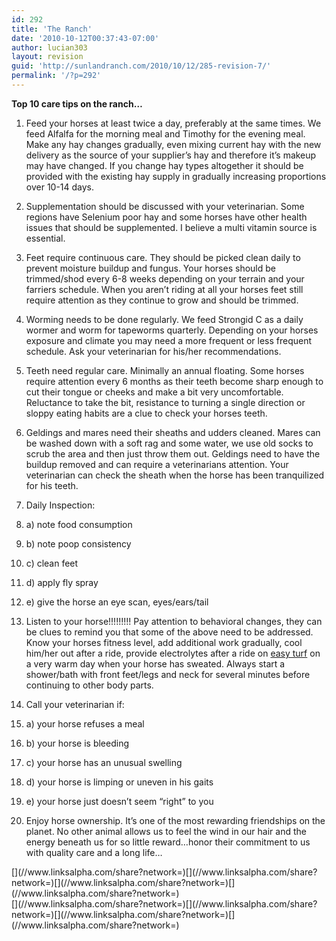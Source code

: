 ```yaml
---
id: 292
title: 'The Ranch'
date: '2010-10-12T00:37:43-07:00'
author: lucian303
layout: revision
guid: 'http://sunlandranch.com/2010/10/12/285-revision-7/'
permalink: '/?p=292'
---
```


**Top 10 care tips on the ranch…**

1. Feed your horses at least twice a day, preferably at the same times. We feed Alfalfa for the morning meal and Timothy for the evening meal. Make any hay changes gradually, even mixing current hay with the new delivery as the source of your supplier’s hay and therefore it’s makeup may have changed. If you change hay types altogether it should be provided with the existing hay supply in gradually increasing proportions over 10-14 days.
2. Supplementation should be discussed with your veterinarian. Some regions have Selenium poor hay and some horses have other health issues that should be supplemented. I believe a multi vitamin source is essential.
3. Feet require continuous care. They should be picked clean daily to prevent moisture buildup and fungus. Your horses should be trimmed/shod every 6-8 weeks depending on your terrain and your farriers schedule. When you aren’t riding at all your horses feet still require attention as they continue to grow and should be trimmed.
4. Worming needs to be done regularly. We feed Strongid C as a daily wormer and worm for tapeworms quarterly. Depending on your horses exposure and climate you may need a more frequent or less frequent schedule. Ask your veterinarian for his/her recommendations.
5. Teeth need regular care. Minimally an annual floating. Some horses require attention every 6 months as their teeth become sharp enough to cut their tongue or cheeks and make a bit very uncomfortable. Reluctance to take the bit, resistance to turning a single direction or sloppy eating habits are a clue to check your horses teeth.
6. Geldings and mares need their sheaths and udders cleaned. Mares can be washed down with a soft rag and some water, we use old socks to scrub the area and then just throw them out. Geldings need to have the buildup removed and can require a veterinarians attention. Your veterinarian can check the sheath when the horse has been tranquilized for his teeth.
1. Daily Inspection:
2. a) note food consumption
3. b) note poop consistency
4. c) clean feet
5. d) apply fly spray
6. e) give the horse an eye scan, eyes/ears/tail

8. Listen to your horse!!!!!!!!! Pay attention to behavioral changes, they can be clues to remind you that some of the above need to be addressed. Know your horses fitness level, add additional work gradually, cool him/her out after a ride, provide electrolytes after a ride on [easy turf](http://www.zeroturf.com/) on a very warm day when your horse has sweated. Always start a shower/bath with front feet/legs and neck for several minutes before continuing to other body parts.
1. Call your veterinarian if:
2. a) your horse refuses a meal
3. b) your horse is bleeding
4. c) your horse has an unusual swelling
5. d) your horse is limping or uneven in his gaits
6. e) your horse just doesn’t seem “right” to you

1. Enjoy horse ownership. It’s one of the most rewarding friendships on the planet. No other animal allows us to feel the wind in our hair and the energy beneath us for so little reward…honor their commitment to us with quality care and a long life…

<div class="linksalpha_container linksalpha_app_3" data-counters="1" data-size="regular" data-style="square" data-title="The Ranch" data-url="https://www.sunlandranch.com/?p=292">[](//www.linksalpha.com/share?network=)[](//www.linksalpha.com/share?network=)[](//www.linksalpha.com/share?network=)[](//www.linksalpha.com/share?network=)</div><div class="linksalpha_container linksalpha_app_7" data-position="" data-title="The Ranch" data-url="https://www.sunlandranch.com/?p=292">[](//www.linksalpha.com/share?network=)[](//www.linksalpha.com/share?network=)[](//www.linksalpha.com/share?network=)[](//www.linksalpha.com/share?network=)</div>